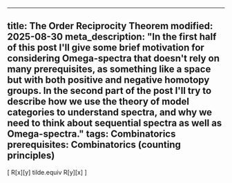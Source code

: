 ----
title: The Order Reciprocity Theorem
modified: 2025-08-30
meta_description: "In the first half of this post I'll give some brief motivation for considering Omega-spectra that doesn't rely on many prerequisites, as something like a space but with both positive and negative homotopy groups. In the second part of the post I'll try to describe how we use the theory of model categories to understand spectra, and why we need to think about sequential spectra as well as Omega-spectra."
tags: Combinatorics
prerequisites: Combinatorics (counting principles)
----

\[ R[x][y] tilde.equiv R[y][x] \]

<!--more-->
